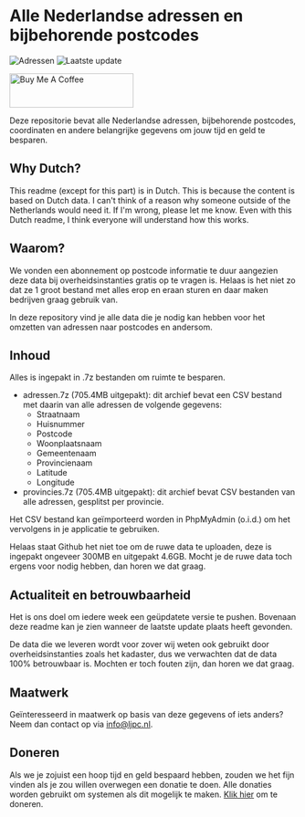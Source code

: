 # Alle Nederlandse adressen en bijbehorende postcodes

![Adressen](https://img.shields.io/badge/adressen-9.260.490-brightgreen) ![Laatste update](https://img.shields.io/badge/laatste%20update-27--03--2021-brightgreen)

<a href="https://www.buymeacoffee.com/Lars-" target="_blank"><img src="https://cdn.buymeacoffee.com/buttons/v2/default-orange.png" alt="Buy Me A Coffee" height="60" style="height: 60px !important;width: 217px !important;" ></a>

Deze repositorie bevat alle Nederlandse adressen, bijbehorende postcodes, coordinaten en andere belangrijke gegevens om
jouw tijd en geld te besparen.

## Why Dutch?

This readme (except for this part) is in Dutch. This is because the content is based on Dutch data. I can't think of a
reason why someone outside of the Netherlands would need it. If I'm wrong, please let me know. Even with this Dutch
readme, I think everyone will understand how this works.

## Waarom?

We vonden een abonnement op postcode informatie te duur aangezien deze data bij overheidsinstanties gratis op te vragen
is. Helaas is het niet zo dat ze 1 groot bestand met alles erop en eraan sturen en daar maken bedrijven graag gebruik
van.

In deze repository vind je alle data die je nodig kan hebben voor het omzetten van adressen naar postcodes en andersom.

## Inhoud

Alles is ingepakt in .7z bestanden om ruimte te besparen.

- adressen.7z (705.4MB uitgepakt): dit archief bevat een CSV bestand met daarin van alle adressen de volgende
  gegevens:
  - Straatnaam
  - Huisnummer
  - Postcode
  - Woonplaatsnaam
  - Gemeentenaam
  - Provincienaam
  - Latitude
  - Longitude
- provincies.7z (705.4MB uitgepakt): dit archief bevat CSV bestanden van alle adressen, gesplitst per
  provincie.

Het CSV bestand kan geïmporteerd worden in PhpMyAdmin (o.i.d.) om het vervolgens in je applicatie te gebruiken.

Helaas staat Github het niet toe om de ruwe data te uploaden, deze is ingepakt ongeveer 300MB en uitgepakt
4.6GB. Mocht je de ruwe data toch ergens voor nodig hebben, dan horen we dat graag.

## Actualiteit en betrouwbaarheid

Het is ons doel om iedere week een geüpdatete versie te pushen. Bovenaan deze readme kan je zien wanneer de laatste
update plaats heeft gevonden.

De data die we leveren wordt voor zover wij weten ook gebruikt door overheidsinstanties zoals het kadaster, dus we
verwachten dat de data 100% betrouwbaar is. Mochten er toch fouten zijn, dan horen we dat graag.

## Maatwerk

Geïnteresseerd in maatwerk op basis van deze gegevens of iets anders? Neem dan contact op
via [info@ljpc.nl](mailto:info@ljpc.nl?subject=Postcode%20repository).

## Doneren

Als we je zojuist een hoop tijd en geld bespaard hebben, zouden we het fijn vinden als je zou willen overwegen een
donatie te doen. Alle donaties worden gebruikt om systemen als dit mogelijk te
maken. [Klik hier](https://www.buymeacoffee.com/Lars-) om te doneren.